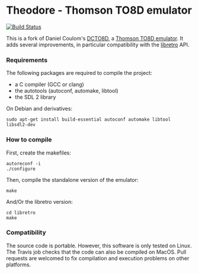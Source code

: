 Theodore - Thomson TO8D emulator
================================

[![Build Status](https://travis-ci.org/Zlika/theodore.svg?branch=master)](https://travis-ci.org/Zlika/theodore)

This is a fork of Daniel Coulom's [DCTO8D](http://dcto8.free.fr/), a [Thomson TO8D emulator](https://en.wikipedia.org/wiki/Thomson_TO8).
It adds several improvements, in particular compatibility with the [libretro](https://github.com/libretro) API.

### Requirements

The following packages are required to compile the project:
* a C compiler (GCC or clang)
* the autotools (autoconf, automake, libtool)
* the SDL 2 library

On Debian and derivatives:
```
sudo apt-get install build-essential autoconf automake libtool libsdl2-dev
```

### How to compile

First, create the makefiles:
```
autoreconf -i
./configure
```
Then, compile the standalone version of the emulator:
```
make
```
And/Or the libretro version:
```
cd libretro
make
```
### Compatibility

The source code is portable. However, this software is only tested on Linux.
The Travis job checks that the code can also be compiled on MacOS.
Pull requests are welcomed to fix compilation and execution problems on other platforms.
